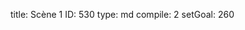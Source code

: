 title:          Scène 1
ID:             530
type:           md
compile:        2
setGoal:        260


